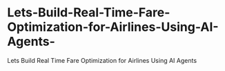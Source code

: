 # Lets-Build-Real-Time-Fare-Optimization-for-Airlines-Using-AI-Agents-
Lets Build Real Time Fare Optimization for Airlines Using AI Agents 
